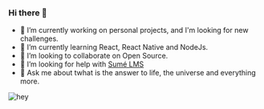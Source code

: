 ### Hi there 👋

- 🔭 I’m currently working on personal projects, and I'm looking for new challenges.
- 🌱 I’m currently learning React, React Native and NodeJs.
- 👯 I’m looking to collaborate on Open Source.
- 🤔 I’m looking for help with [Sumé LMS](https://github.com/sumelms)
- 💬 Ask me about twhat is the answer to life, the universe and everything more.


![hey](https://media.giphy.com/media/ZAaaCK5RhUWxG/giphy.gif)
